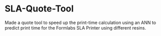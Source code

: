 # SLA-Quote-Tool
Made a quote tool to speed up the print-time calculation using an ANN to predict print time for the Formlabs SLA Printer using different resins.


